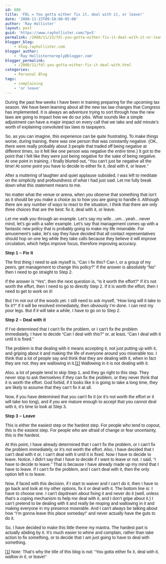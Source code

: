 ```yaml
---
id: 686
title: 'FDL = You gotta either fix it, deal with it, or leave!'
date: '2008-11-23T09:58:00-05:00'
author: 'Ray Hollister'
layout: post
guid: 'https://www.rayhollister.com/?p=5'
permalink: /2008/11/23/fdl-you-gotta-either-fix-it-deal-with-it-or-leave/
blogger_blog:
    - blog.rayhollister.com
blogger_author:
    - 'Ray Hollisternoreply@blogger.com'
blogger_permalink:
    - /2008/11/fdl-you-gotta-either-fix-it-deal-with.html
categories:
    - Personal Blog
tags:
    - complaining
    - 'or leave'
---
```


<span style="font-family:arial;">During the past few weeks I have been in training preparing for the upcoming tax season. We have been learning about all the new tax law changes that Congress has implemented. It is always an adventure trying to sort through how the new laws are going to impact how we do our jobs. What sounds like a simple adjustment can have a major impact on every call that we take and add minute’s worth of explaining convoluted tax laws to taxpayers.</span>

<span style="font-family:arial;">So, as you can imagine, this experience can be quite frustrating. To make things worse, during training, there was one person that was constantly negative. (OK, there were really probably about 3 people that traded off being negative at different times, so it felt like one person was negative the <span style="font-style: italic;">entire</span> time.) It got to the point that I felt like they were just being negative for the sake of being negative. At one point in training, I finally blurted out, “You can’t just be negative all the time! At some point you have to decide to either fix it, deal with it, or leave.”</span>

<span style="font-family:arial;">After a muttering of laughter and quiet applause subsided, I was left to meditate on the simplicity and profoundness of what I had just said. Let me fully break down what this statement means to me.</span>

<span style="font-family:arial;">No matter what the venue or arena, when you observe that something that isn’t as it should be you make a choice as to how you are going to handle it. Although there are any number of ways to react to the situation, I think that there are only three choices that are the best: fix it, deal with it, or leave.</span>

<span style="font-family:arial;">Let me walk you through an example. Let’s say my wife…um…yeah…never mind, let’s go with a safer example. Let’s say that management comes up with a fantastic new policy that is probably going to make my life miserable. For amusement’s sake, let’s say they have decided that all contact representatives should hop on one leg while they take calls because they believe it will improve circulation, which helps improve focus, therefore improving accuracy.</span>

<span style="font-weight: bold;font-family:arial;">Step 1 – Fix It</span>

<span style="font-family:arial;">The first thing I need to ask myself is, “Can I fix this? Can I, or a group of my peers, get management to change this policy?” If the answer is absolutely “No” then I need to go straight to Step 2.</span>

<span style="font-family:arial;">If the answer is “Yes”, then the next question is, “Is it worth the effort?” If it’s not worth the effort, then I need to go to directly Step 2. If it is worth the effort, then I need to get to work on it!</span>

<span style="font-family:arial;">But I’m not out of the woods yet. I still need to ask myself, “How long will it take to fix it?” If it will be resolved immediately, then obviously I’m done. I can rest my poor legs. But if it will take a while, I have to go on to Step 2.</span>

<span style="font-weight: bold;font-family:arial;">Step 2 – Deal with it</span>

<span style="font-family:arial;">If I’ve determined that I can’t fix the problem, or I can’t fix the problem immediately, I have to decide “Can I deal with this?” or, at least, “Can I deal with it until it is fixed.”</span>

<span style="font-family:arial;">The problem is that dealing with it means accepting it, not just putting up with it, and griping about it and making the life of everyone around you miserable too. I think that a lot of people say and think that they are dealing with it, when in fact they are not; they are wallowing in it.[\[1\]](#footnote1) Wallowing in it is not dealing with it.</span>

<span style="font-family:arial;">Also, a lot of people tend to skip Step 1, and they go right to this step. They never stop to ask themselves if they can fix the problem, or they never think that it is worth the effort. God forbid, if it looks like it is going to take a long time, they are likely to assume that they can’t fix it at all.</span>

<span style="font-family:arial;">Now, if you have determined that you can’t fix it (or it’s not worth the effort or it will take too long), and if you are mature enough to accept that you cannot deal with it, it’s time to look at Step 3.</span>

<span style="font-weight: bold;font-family:arial;">Step 3 – Leave</span>

<span style="font-family:arial;">This is either the easiest step or the hardest step. For people who tend to copout, this is the easiest step. For people who are afraid of change or fear uncertainty, this is the hardest.</span>

<span style="font-family:arial;">At this point, I have already determined that I can’t fix the problem, or I can’t fix the problem immediately, or it’s not worth the effort. Also, I have decided that I can’t deal with it or, I can’t deal with it until it is fixed. Now I have to decide to leave. Notice, I didn’t say that I have to decide if I want to leave or not. I said, “I have to decide to leave.” That is because I have already made up my mind that I have to leave. If I can’t fix the problem, and I can’t deal with it, then the only option left is to leave.</span>

<span style="font-family:arial;">Now, if faced with this decision, if I start to waiver and I can’t do it, then I have to go back and look at my other options, fix it or deal with it. The bottom line is: I have to choose one. I can’t daydream about fixing it and never do it (well, unless that’s a coping mechanism to help me deal with it, and I don’t gripe about it.) I can’t pretend to be dealing with it and really be moping and wallowing in it and making everyone in my presence miserable. And I can’t always be talking about how “I’m gonna leave this place someday!” and never actually have the guts to do it.</span>

<span style="font-family:arial;">So, I have decided to make this little theme my mantra. The hardest part is actually abiding by it. It’s much easier to whine and complain, rather than take action to fix something, or to decide that I am just going to have to deal with something.</span>

<span style="font-family:arial;">[\[1\]](#link1) Note: That’s why the title of this blog is not: “You gotta either fix it, deal with it, <span style="font-style: italic;">wallow in it</span>, or leave!”</span>
